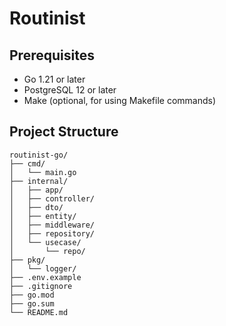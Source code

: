 # Routinist

## Prerequisites

- Go 1.21 or later
- PostgreSQL 12 or later
- Make (optional, for using Makefile commands)

## Project Structure

```
routinist-go/
├── cmd/
│   └── main.go
├── internal/
│   ├── app/
│   ├── controller/
│   ├── dto/
│   ├── entity/
│   ├── middleware/
│   ├── repository/
│   └── usecase/
│       └── repo/
├── pkg/
│   └── logger/
├── .env.example
├── .gitignore
├── go.mod
├── go.sum
└── README.md
```